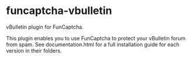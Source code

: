 funcaptcha-vbulletin
====================

vBulletin plugin for FunCaptcha.

This plugin enables you to use FunCaptcha to protect your vBulletin forum from spam. See documentation.html for a full installation guide for each version in their folders.